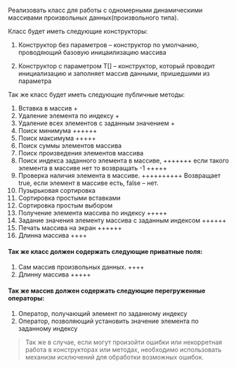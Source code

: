 Реализовать класс для работы с одномерными динамическими 
массивами произвольных данных(произвольного типа). 

Класс будет иметь следующие конструкторы:
1. Конструктор без параметров – конструктор по умолчанию, 
   проводяющий базовую иницаилизацию массива

3. Конструктор с параметром T[] – конструктор, 
   который проводит инициализацию и заполняет массив данными, 
   пришедшими из параметра
   
Так же класс будет иметь следующие публичные методы:
1. Вставка в массив +
2. Удаление элемента по индексу +
3. Удаление всех элементов с заданным значением +
4. Поиск минимума   ++++++
5. Поиск максимума   +++++
6. Поиск суммы элементов массива
7. Поиск произведения элементов массива
8. Поиск индекса заданного элемента в массиве, +++++++
    если такого элемента в массиве нет то возвращать -1   +++++
9. Проверка наличия элемента в массиве. ++++++++++
    Возвращает true, если элемент в массиве есть, false – нет.
10. Пузырьковая сортировка
11. Сортировка простыми вставками
12. Сортировка простым выбором
13. Получение элемента массива по индексу    +++++
14. Задание значения элементу массива с заданным индексом   ++++++
15. Печать массива на экран  ++++++
16. Длинна массива    ++++
    
#### Так же класс должен содержать следующие приватные поля:
1. Сам массив произвольных данных.  ++++
2. Длинну массива  +++++
#### Так же массив должен содержать следующие перегруженные операторы:
1. Оператор, получающий элемент по заданному индексу
2. Оператор, позволяющий установить значение элемента по заданному индексу
>Так же в случае, если могут произойти ошибки или некорретная работа в 
  конструкторах или методах, необходимо использовать механизм 
   исключений для обработки возможных ошибок.